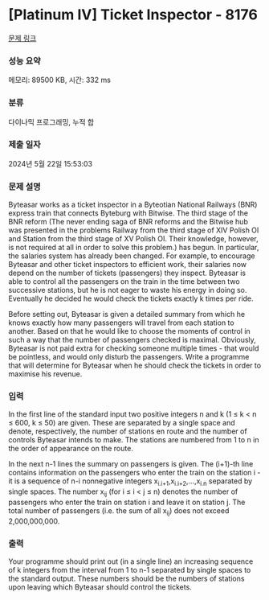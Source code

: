 # [Platinum IV] Ticket Inspector - 8176 

[문제 링크](https://www.acmicpc.net/problem/8176) 

### 성능 요약

메모리: 89500 KB, 시간: 332 ms

### 분류

다이나믹 프로그래밍, 누적 합

### 제출 일자

2024년 5월 22일 15:53:03

### 문제 설명

<p>Byteasar works as a ticket inspector in a Byteotian National Railways (BNR) express train that connects Byteburg with Bitwise. The third stage of the BNR reform (The never ending saga of BNR reforms and the Bitwise hub was presented in the problems Railway from the third stage of XIV Polish OI and Station from the third stage of XV Polish OI. Their knowledge, however, is not required at all in order to solve this problem.) has begun. In particular, the salaries system has already been changed. For example, to encourage Byteasar and other ticket inspectors to efficient work, their salaries now depend on the number of tickets (passengers) they inspect. Byteasar is able to control all the passengers on the train in the time between two successive stations, but he is not eager to waste his energy in doing so. Eventually he decided he would check the tickets exactly k times per ride.</p>

<p>Before setting out, Byteasar is given a detailed summary from which he knows exactly how many passengers will travel from each station to another. Based on that he would like to choose the moments of control in such a way that the number of passengers checked is maximal. Obviously, Byteasar is not paid extra for checking someone multiple times - that would be pointless, and would only disturb the passengers. Write a programme that will determine for Byteasar when he should check the tickets in order to maximise his revenue.</p>

### 입력 

 <p>In the first line of the standard input two positive integers n and k (1 ≤ k < n ≤ 600, k ≤ 50) are given. These are separated by a single space and denote, respectively, the number of stations en route and the number of controls Byteasar intends to make. The stations are numbered from 1 to n in the order of appearance on the route.</p>

<p>In the next n-1 lines the summary on passengers is given. The (i+1)-th line contains information on the passengers who enter the train on the station i - it is a sequence of n-i nonnegative integers x<sub>i.i+1</sub>,x<sub>i.i+2</sub>,…,x<sub>i.n</sub> separated by single spaces. The number x<sub>ij</sub> (for i ≤ i < j ≤ n) denotes the number of passengers who enter the train on station i and leave it on station j. The total number of passengers (i.e. the sum of all x<sub>ij</sub>) does not exceed 2,000,000,000.</p>

### 출력 

 <p>Your programme should print out (in a single line) an increasing sequence of k integers from the interval from 1 to n-1 separated by single spaces to the standard output. These numbers should be the numbers of stations upon leaving which Byteasar should control the tickets.</p>

<p> </p>

